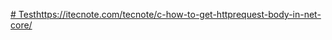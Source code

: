 [# Test](https://itecnote.com/tecnote/c-how-to-get-httprequest-body-in-net-core/)https://itecnote.com/tecnote/c-how-to-get-httprequest-body-in-net-core/

